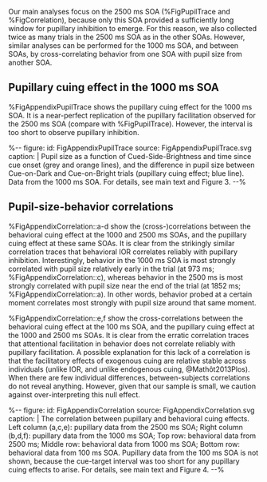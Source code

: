 Our main analyses focus on the 2500 ms SOA (%FigPupilTrace and %FigCorrelation), because only this SOA provided a sufficiently long window for pupillary inhibition to emerge. For this reason, we also collected twice as many trials in the 2500 ms SOA as in the other SOAs. However, similar analyses can be performed for the 1000 ms SOA, and between SOAs, by cross-correlating behavior from one SOA with pupil size from another SOA.

## Pupillary cuing effect in the 1000 ms SOA

%FigAppendixPupilTrace shows the pupillary cuing effect for the 1000 ms SOA. It is a near-perfect replication of the pupillary facilitation observed for the 2500 ms SOA (compare with %FigPupilTrace). However, the interval is too short to observe pupillary inhibition.

%--
figure:
 id: FigAppendixPupilTrace
 source: FigAppendixPupilTrace.svg
 caption: |
  Pupil size as a function of Cued-Side-Brightness and time since cue onset (grey and orange lines), and the difference in pupil size between Cue-on-Dark and Cue-on-Bright trials (pupillary cuing effect; blue line). Data from the 1000 ms SOA. For details, see main text and Figure 3.
--%

## Pupil-size-behavior correlations

%FigAppendixCorrelation::a-d show the (cross-)correlations between the behavioral cuing effect at the 1000 and 2500 ms SOAs, and the pupillary cuing effect at these same SOAs. It is clear from the strikingly similar correlation traces that behavioral IOR correlates reliably with pupillary inhibition. Interestingly, behavior in the 1000 ms SOA is most strongly correlated with pupil size relatively early in the trial (at 973 ms; %FigAppendixCorrelation::c), whereas behavior in the 2500 ms is most strongly correlated with pupil size near the end of the trial (at 1852 ms; %FigAppendixCorrelation::a). In other words, behavior probed at a certain moment correlates most strongly with pupil size around that same moment.

%FigAppendixCorrelation::e,f show the cross-correlations between the behavioral cuing effect at the 100 ms SOA, and the pupillary cuing effect at the 1000 and 2500 ms SOAs. It is clear from the erratic correlation traces that attentional facilitation in behavior does not correlate reliably with pupillary facilitation. A possible explanation for this lack of a correlation is that the facilitatory effects of exogenous cuing are relative stable across individuals (unlike IOR, and unlike endogenous cuing, @Mathôt2013Plos). When there are few individual differences, between-subjects correlations do not reveal anything. However, given that our sample is small, we caution against over-interpreting this null effect.

%--
figure:
 id: FigAppendixCorrelation
 source: FigAppendixCorrelation.svg
 caption: |
  The correlation between pupillary and behavioral cuing effects. Left column (a,c,e): pupillary data from the 2500 ms SOA; Right column (b,d,f): pupillary data from the 1000 ms SOA; Top row: behavioral data from 2500 ms; Middle row: behavioral data from 1000 ms SOA; Bottom row: behavioral data from 100 ms SOA. Pupillary data from the 100 ms SOA is not shown, because the cue-target interval was too short for any pupillary cuing effects to arise. For details, see main text and Figure 4.
--%
